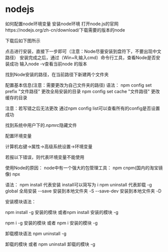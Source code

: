 # nodejs
如何配置node环境变量
安装node环境
打开node.js的官网https://nodejs.org/zh-cn/download/下载需要的版本的node

下载后如下图所示

点击进行安装，直接下一步即可（注意：Node尽量安装到盘符下，不要出现中文路径）
安装完成之后，通过（Win+R,输入cmd）命令行工具，查看Node是否安装成功
输入node -v查看当前node 的版本

找到Node安装的路径，在当前路径下新建两个文件夹

配置基本信息(注意：需要更改为自己文件夹的路径)
语法：
npm config set prefix  "文件路径"  更改全局安装的目录
npm config set cache  "文件路径" 更改缓存的目录

注意：若写错之后无法更改
通过npm config list可以查看所有的config是否设置成功

找到系统中用户下的.npmrc隐藏文件

配置环境变量

计算机右键->属性->高级系统设置->环境变量

若报以下错误，则代表环境变量不能使用

使用Node的原因：
node中有一个强大的包管理工具：
npm  cnpm(国内的淘宝镜像) npx

语法：
npm install 代表安装     install可以简写为 i
npm uninstall 代表卸载
  -g  global 全局安装
--save        安装到本地文件夹  -S
--save-dev 安装到本地文件夹  -D

安装模块语法：

npm install -g 安装的模块 或者npm install 安装的模块 -g

npm i -g 安装的模块  或者  npm i 安装的模块 -g

卸载模块语法 npm uninstall -g 

卸载的模块 或者 npm uninstall  卸载的模块 -g


